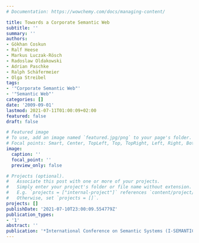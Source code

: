 ```yaml
---
# Documentation: https://wowchemy.com/docs/managing-content/

title: Towards a Corporate Semantic Web
subtitle: ''
summary: ''
authors:
- Gökhan Coskun
- Ralf Heese
- Markus Luczak-Rösch
- Radoslaw Oldakowski
- Adrian Paschke
- Ralph Schäfermeier
- Olga Streibel
tags:
- '"Corporate Semantic Web"'
- '"Semantic Web"'
categories: []
date: '2009-09-01'
lastmod: 2021-07-11T01:00:09+02:00
featured: false
draft: false

# Featured image
# To use, add an image named `featured.jpg/png` to your page's folder.
# Focal points: Smart, Center, TopLeft, Top, TopRight, Left, Right, BottomLeft, Bottom, BottomRight.
image:
  caption: ''
  focal_point: ''
  preview_only: false

# Projects (optional).
#   Associate this post with one or more of your projects.
#   Simply enter your project's folder or file name without extension.
#   E.g. `projects = ["internal-project"]` references `content/project/deep-learning/index.md`.
#   Otherwise, set `projects = []`.
projects: []
publishDate: '2021-07-10T23:00:09.554779Z'
publication_types:
- '1'
abstract: ''
publication: '*International Conference on Semantic Systems (I-SEMANTICS textquoteright09)*'
---
```

